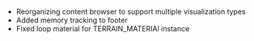 - Reorganizing content browser to support multiple visualization types
- Added memory tracking to footer
- Fixed loop material for TERRAIN_MATERIAl instance